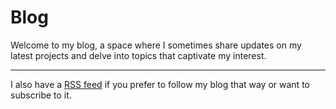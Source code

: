 # Blog

Welcome to my blog, a space where I sometimes share updates on my latest projects and delve into topics that captivate my interest.

<ArticleList />

---

I also have a [RSS feed](/atom.xml) if you prefer to follow my blog that way or want to subscribe to it.

<script setup lang="ts">
import ArticleList from '../.vitepress/theme/ArticleList.vue'
</script>
